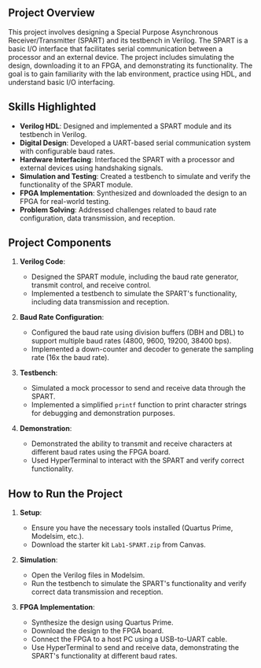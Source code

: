 ## Project Overview
This project involves designing a Special Purpose Asynchronous Receiver/Transmitter (SPART) and its testbench in Verilog. The SPART is a basic I/O interface that facilitates serial communication between a processor and an external device. The project includes simulating the design, downloading it to an FPGA, and demonstrating its functionality. The goal is to gain familiarity with the lab environment, practice using HDL, and understand basic I/O interfacing.

## Skills Highlighted
- **Verilog HDL**: Designed and implemented a SPART module and its testbench in Verilog.
- **Digital Design**: Developed a UART-based serial communication system with configurable baud rates.
- **Hardware Interfacing**: Interfaced the SPART with a processor and external devices using handshaking signals.
- **Simulation and Testing**: Created a testbench to simulate and verify the functionality of the SPART module.
- **FPGA Implementation**: Synthesized and downloaded the design to an FPGA for real-world testing.
- **Problem Solving**: Addressed challenges related to baud rate configuration, data transmission, and reception.

## Project Components
1. **Verilog Code**:
   - Designed the SPART module, including the baud rate generator, transmit control, and receive control.
   - Implemented a testbench to simulate the SPART's functionality, including data transmission and reception.

2. **Baud Rate Configuration**:
   - Configured the baud rate using division buffers (DBH and DBL) to support multiple baud rates (4800, 9600, 19200, 38400 bps).
   - Implemented a down-counter and decoder to generate the sampling rate (16x the baud rate).

3. **Testbench**:
   - Simulated a mock processor to send and receive data through the SPART.
   - Implemented a simplified `printf` function to print character strings for debugging and demonstration purposes.

4. **Demonstration**:
   - Demonstrated the ability to transmit and receive characters at different baud rates using the FPGA board.
   - Used HyperTerminal to interact with the SPART and verify correct functionality.

## How to Run the Project
1. **Setup**:
   - Ensure you have the necessary tools installed (Quartus Prime, Modelsim, etc.).
   - Download the starter kit `Lab1-SPART.zip` from Canvas.

2. **Simulation**:
   - Open the Verilog files in Modelsim.
   - Run the testbench to simulate the SPART's functionality and verify correct data transmission and reception.

3. **FPGA Implementation**:
   - Synthesize the design using Quartus Prime.
   - Download the design to the FPGA board.
   - Connect the FPGA to a host PC using a USB-to-UART cable.
   - Use HyperTerminal to send and receive data, demonstrating the SPART's functionality at different baud rates.
